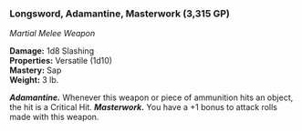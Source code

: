 ### Longsword, Adamantine, Masterwork (3,315 GP)
*Martial Melee Weapon*  

**Damage:** 1d8 Slashing  
**Properties:** Versatile (1d10)  
**Mastery:** Sap  
**Weight:** 3 lb.

***Adamantine.*** Whenever this weapon or piece of ammunition hits an object, the hit is a Critical Hit.
***Masterwork.*** You have a +1 bonus to attack rolls made with this weapon.